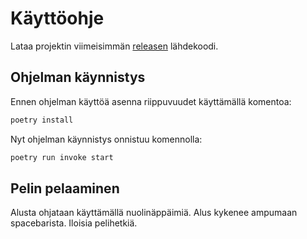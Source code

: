 # Käyttöohje

Lataa projektin viimeisimmän [releasen](https://github.com/arolaeemil/ot-harjoitustyo/releases) lähdekoodi.

## Ohjelman käynnistys

Ennen ohjelman käyttöä asenna riippuvuudet käyttämällä komentoa:

```bash
poetry install
```
Nyt ohjelman käynnistys onnistuu komennolla:

```bash
poetry run invoke start
```

## Pelin pelaaminen

Alusta ohjataan käyttämällä nuolinäppäimiä. Alus kykenee ampumaan spacebarista. Iloisia pelihetkiä.
